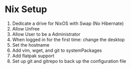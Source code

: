 # Nix Setup

1. Dedicate a drive for NixOS with Swap (No Hibernate)
2. Allow Unfree
3. Allow User to be a Administrator
4. When logged in for the first time: change the desktop
5. Set the hostname
6. Add vim, wget, and git to systemPackages
7. Add flatpak support
8. Set up git and gitrepo to back up the configuration file

